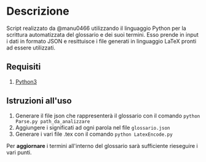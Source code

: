 # Descrizione
Script realizzato da @manu0466 utilizzando il linguaggio Python per la scrittura 
automatizzata del glossario e dei suoi termini. Esso prende in input i dati in formato JSON e
resittuisce i file generati in linguaggio LaTeX pronti ad essere utilizzati.

## Requisiti
1. [Python3](http://www.python.it/download/)


## Istruzioni all'uso
1. Generare il file json che rappresenterà il glossario con il comando `python Parse.py path_da_analizzare`  
2. Aggiungere i significati ad ogni parola nel file `glossario.json`
3. Generare i vari file .tex con il comando `python LatexEncode.py`

Per **aggiornare** i termini all'interno del glossario sarà sufficiente rieseguire i vari punti.
